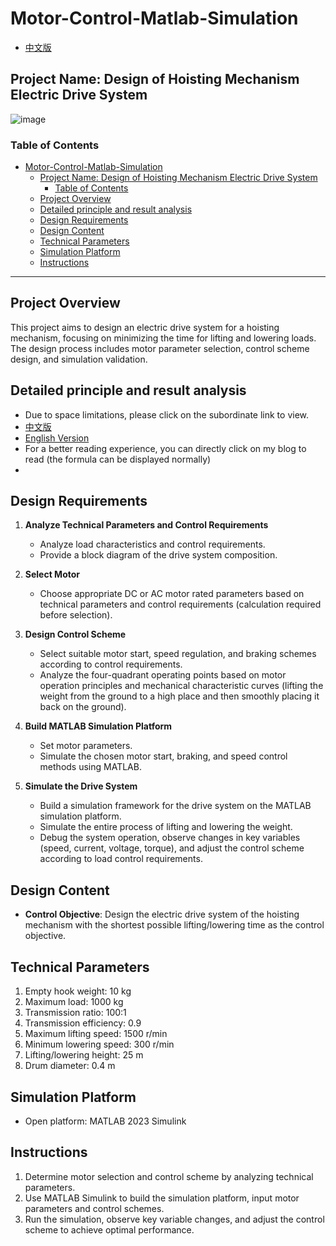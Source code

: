 # Motor-Control-Matlab-Simulation

- [中文版](./README_CN.md)

## Project Name: Design of Hoisting Mechanism Electric Drive System

![image](https://github.com/user-attachments/assets/e2db160d-72df-40f9-a545-13a39d66bf20)

### Table of Contents

- [Motor-Control-Matlab-Simulation](#motor-control-matlab-simulation)
  - [Project Name: Design of Hoisting Mechanism Electric Drive System](#project-name-design-of-hoisting-mechanism-electric-drive-system)
    - [Table of Contents](#table-of-contents)
  - [Project Overview](#project-overview)
  - [Detailed principle and result analysis](#detailed-principle-and-result-analysis)
  - [Design Requirements](#design-requirements)
  - [Design Content](#design-content)
  - [Technical Parameters](#technical-parameters)
  - [Simulation Platform](#simulation-platform)
  - [Instructions](#instructions)

---

## Project Overview

This project aims to design an electric drive system for a hoisting mechanism, focusing on minimizing the time for lifting and lowering loads. The design process includes motor parameter selection, control scheme design, and simulation validation.

## Detailed principle and result analysis

- Due to space limitations, please click on the subordinate link to view.
- [中文版](./Design_CN.md)
- [English Version](./Design_EN.md)
- For a better reading experience, you can directly click on my blog to read (the formula can be displayed normally)
-

## Design Requirements

1. **Analyze Technical Parameters and Control Requirements**

   - Analyze load characteristics and control requirements.
   - Provide a block diagram of the drive system composition.

2. **Select Motor**

   - Choose appropriate DC or AC motor rated parameters based on technical parameters and control requirements (calculation required before selection).

3. **Design Control Scheme**

   - Select suitable motor start, speed regulation, and braking schemes according to control requirements.
   - Analyze the four-quadrant operating points based on motor operation principles and mechanical characteristic curves (lifting the weight from the ground to a high place and then smoothly placing it back on the ground).

4. **Build MATLAB Simulation Platform**

   - Set motor parameters.
   - Simulate the chosen motor start, braking, and speed control methods using MATLAB.

5. **Simulate the Drive System**
   - Build a simulation framework for the drive system on the MATLAB simulation platform.
   - Simulate the entire process of lifting and lowering the weight.
   - Debug the system operation, observe changes in key variables (speed, current, voltage, torque), and adjust the control scheme according to load control requirements.

## Design Content

- **Control Objective**: Design the electric drive system of the hoisting mechanism with the shortest possible lifting/lowering time as the control objective.

## Technical Parameters

1. Empty hook weight: 10 kg
2. Maximum load: 1000 kg
3. Transmission ratio: 100:1
4. Transmission efficiency: 0.9
5. Maximum lifting speed: 1500 r/min
6. Minimum lowering speed: 300 r/min
7. Lifting/lowering height: 25 m
8. Drum diameter: 0.4 m

## Simulation Platform

- Open platform: MATLAB 2023 Simulink

## Instructions

1. Determine motor selection and control scheme by analyzing technical parameters.
2. Use MATLAB Simulink to build the simulation platform, input motor parameters and control schemes.
3. Run the simulation, observe key variable changes, and adjust the control scheme to achieve optimal performance.
